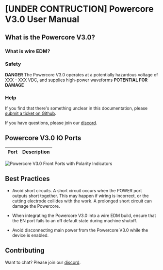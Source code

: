 # [UNDER CONTRUCTION] Powercore V3.0 User Manual

## What is the Powercore V3.0? 
### What is wire EDM? 
### Safety
**DANGER** The Powercore V3.0 operates at a potentially hazardous voltage of XXX - XXX VDC, and supplies high-power waveforms
**POTENTIAL FOR DAMAGE**
### Help

If you find that there's something unclear in this documentation, please [submit a ticket on Github](https://github.com/Rack-Robotics/docs.git). 

If you have questions, please join our [discord](https://discord.gg/z4XNk7Hkgw). 

## Powercore V3.0 IO Ports

 Port | Description |
| --- | --- |

![Powercore V3.0 Front Ports with Polarity Indicators]()


## Best Practices

- Avoid short circuits. A short circuit occurs when the POWER port outputs short together. This may happen if wiring is incorrect, or the cutting electrode collides with the work. A prolonged short circuit can damage the Powercore.

- When integrating the Powercore V3.0 into a wire EDM build, ensure that the EN port fails to an off default state during machine shutoff.

- Avoid disconnecting main power from the Powercore V3.0 while the device is enabled. 

## Contributing 

Want to chat? Please join our [discord](https://discord.gg/z4XNk7Hkgw).